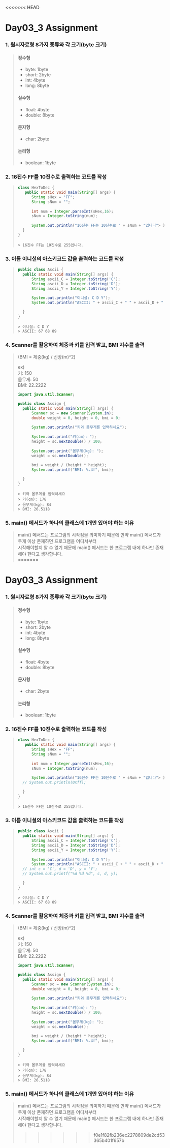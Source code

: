 <<<<<<< HEAD
# Day03_3 Assignment  

### 1. 원시자료형 8가지 종류와 각 크기(byte 크기)
> #### 정수형
> - byte: 1byte
> - short: 2byte
> - int: 4byte
> - long: 8byte
> #### 실수형
> - float: 4byte
> - double: 8byte
> #### 문자형
> - char: 2byte
> #### 논리형
> - boolean: 1byte
> 
### 2. 16진수 FF를 10진수로 출력하는 코드를 작성

> ``` java
> class HexToDec {
>    public static void main(String[] args) {
>		String sHex = "FF";
>		String sNum = "";
>		
>		int num = Integer.parseInt(sHex,16);
>		sNum = Integer.toString(num);
>		
>		System.out.println("16진수 FF는 10진수로 " + sNum + "입니다"> );
>	}
> }
> ```
> ~~~
> > 16진수 FF는 10진수로 255입니다.
> ~~~
### 3. 이름 이니셜의 아스키코드 값을 출력하는 코드를 작성

> ``` java
> public class Ascii {
>	public static void main(String[] args) {
>		String ascii_C = Integer.toString('C');
>		String ascii_D = Integer.toString('D');
>		String ascii_Y = Integer.toString('Y');
>		
>		System.out.println("이니셜: C D Y");
>		System.out.println("ASCII: " + ascii_C + " " + ascii_D + " " + ascii_Y);
>
>	}
> }
> ```
> ~~~
> > 이니셜: C D Y
> > ASCII: 67 68 89
> ~~~

### 4. Scanner를 활용하여 체중과 키를 입력 받고, BMI 지수를 출력  
> (BMI = 체중(kg) / 신장(m)^2)  
>   
>  ex)  
> 키: 150  
> 몸무게: 50  
> BMI: 22.2222  
> ``` java
> import java.util.Scanner;
> 
> public class Assign {
>	public static void main(String[] args) {
>		Scanner sc = new Scanner(System.in);
>		double weight = 0, height = 0, bmi = 0;
>		
>		System.out.println("키와 몸무게를 입력하세요");
>		
>		System.out.print("키(cm): ");
>		height = sc.nextDouble() / 100;
>		
>		System.out.print("몸무게(kg): ");
>		weight = sc.nextDouble();
>		
>		bmi = weight / (height * height);
>		System.out.printf("BMI: %.4f", bmi);
>
>	}
> }
> ```
> ~~~
> > 키와 몸무게를 입력하세요
> > 키(cm): 178
> > 몸무게(kg): 84
> > BMI: 26.5118
> ~~~
### 5. main() 메서드가 하나의 클래스에 1개만 있어야 하는 이유
> main() 메서드는 프로그램의 시작점을 의미하기 때문에 만약 main() 메서드가 두개 이상 존재하면 프로그램을 어디서부터  
> 시작해야할지 알 수 없기 때문에 main() 메서드는 한 프로그램 내에 하나만 존재해야 한다고 생각합니다.  
=======
# Day03_3 Assignment  

### 1. 원시자료형 8가지 종류와 각 크기(byte 크기)
> #### 정수형
> - byte: 1byte
> - short: 2byte
> - int: 4byte
> - long: 8byte
> #### 실수형
> - float: 4byte
> - double: 8byte
> #### 문자형
> - char: 2byte
> #### 논리형
> - boolean: 1byte
> 
### 2. 16진수 FF를 10진수로 출력하는 코드를 작성

> ``` java
> class HexToDec {
>    public static void main(String[] args) {
>		String sHex = "FF";
>		String sNum = "";
>		
>		int num = Integer.parseInt(sHex,16);
>		sNum = Integer.toString(num);
>		
>		System.out.println("16진수 FF는 10진수로 " + sNum + "입니다"> );
>   // System.out.println(0xff);
>
>	}
> }
> ```
> ~~~
> > 16진수 FF는 10진수로 255입니다.
> ~~~
### 3. 이름 이니셜의 아스키코드 값을 출력하는 코드를 작성

> ``` java
> public class Ascii {
>	public static void main(String[] args) {
>		String ascii_C = Integer.toString('C');
>		String ascii_D = Integer.toString('D');
>		String ascii_Y = Integer.toString('Y');
>		
>		System.out.println("이니셜: C D Y");
>		System.out.println("ASCII: " + ascii_C + " " + ascii_D + " " + ascii_Y);
>   // int c = 'C', d = 'D', y = 'Y';
>   // System.out.printf("%d %d %d", c, d, y);
>
>	}
> }
> ```
> ~~~
> > 이니셜: C D Y
> > ASCII: 67 68 89
> ~~~

### 4. Scanner를 활용하여 체중과 키를 입력 받고, BMI 지수를 출력  
> (BMI = 체중(kg) / 신장(m)^2)  
>   
>  ex)  
> 키: 150  
> 몸무게: 50  
> BMI: 22.2222  
> ``` java
> import java.util.Scanner;
> 
> public class Assign {
>	public static void main(String[] args) {
>		Scanner sc = new Scanner(System.in);
>		double weight = 0, height = 0, bmi = 0;
>		
>		System.out.println("키와 몸무게를 입력하세요");
>		
>		System.out.print("키(cm): ");
>		height = sc.nextDouble() / 100;
>		
>		System.out.print("몸무게(kg): ");
>		weight = sc.nextDouble();
>		
>		bmi = weight / (height * height);
>		System.out.printf("BMI: %.4f", bmi);
>
>	}
> }
> ```
> ~~~
> > 키와 몸무게를 입력하세요
> > 키(cm): 178
> > 몸무게(kg): 84
> > BMI: 26.5118
> ~~~
### 5. main() 메서드가 하나의 클래스에 1개만 있어야 하는 이유
> main() 메서드는 프로그램의 시작점을 의미하기 때문에 만약 main() 메서드가 두개 이상 존재하면 프로그램을 어디서부터  
> 시작해야할지 알 수 없기 때문에 main() 메서드는 한 프로그램 내에 하나만 존재해야 한다고 생각합니다.  
>>>>>>> f0e1f82fb236ec2278609de2cd53365b401f657b

